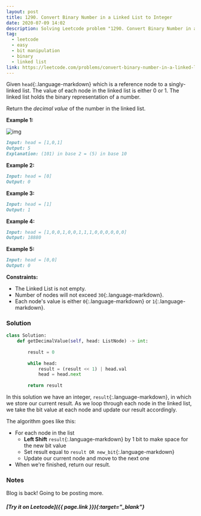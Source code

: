 ```yaml
---
layout: post
title: 1290. Convert Binary Number in a Linked List to Integer
date: 2020-07-09 14:02
description: Solving Leetcode problem "1290. Convert Binary Number in a Linked List to Integer"
tag:
  - leetcode
  - easy
  - bit manipulation
  - binary
  - linked list
link: https://leetcode.com/problems/convert-binary-number-in-a-linked-list-to-integer/
---
```


Given `head`{:.language-markdown} which is a reference node to a singly-linked list. The value of each  node in the linked list is either 0 or 1. The linked list holds the  binary representation of a number.

Return the *decimal value* of the number in the linked list.

 

**Example 1:**

![img](https://assets.leetcode.com/uploads/2019/12/05/graph-1.png)

```markdown
Input: head = [1,0,1]
Output: 5
Explanation: (101) in base 2 = (5) in base 10
```

**Example 2:**

```markdown
Input: head = [0]
Output: 0
```

**Example 3:**

```markdown
Input: head = [1]
Output: 1
```

**Example 4:**

```markdown
Input: head = [1,0,0,1,0,0,1,1,1,0,0,0,0,0,0]
Output: 18880
```

**Example 5:**

```markdown
Input: head = [0,0]
Output: 0
```

 

**Constraints:**

- The Linked List is not empty.
- Number of nodes will not exceed `30`{:.language-markdown}.
- Each node's value is either `0`{:.language-markdown} or `1`{:.language-markdown}.



### Solution

```python
class Solution:
    def getDecimalValue(self, head: ListNode) -> int:
        
        result = 0
        
        while head:
            result = (result << 1) | head.val
            head = head.next
        
        return result
```

In this solution we have an integer, `result`{:.language-markdown}, in which we store our current result. As we loop through each node in the linked list, we take the bit value at each node and update our result accordingly. 

The algorithm goes like this:

- For each node in the list
  - **Left Shift** `result`{:.language-markdown} by 1 bit to make space for the new bit value
  - Set result equal to `result OR new_bit`{:.language-markdown}
  - Update our current node and move to the next one
- When we're finished, return our result.

### Notes

Blog is back! Going to be posting more.

##### [Try it on Leetcode]({{ page.link }}){:target="_blank"}

